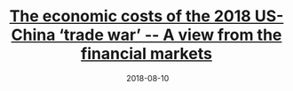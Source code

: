 ---
layout: post
title: <a href='https://cepr.org/voxeu/columns/economic-costs-2018-us-china-trade-war-view-financial-markets' target="_blank">The economic costs of the 2018 US-China ‘trade war’ -- A view from the financial markets</a>
date:  2018-08-10 
description: Tariffs intended to reduce competition from foreign firms can backfire by also raising the costs of imported inputs for domestic firms. This column examines the market responses to the Trump administration’s initial and subsequent announcements of tariffs on imports from China.  
tags: China International_Trade
categories: English
---